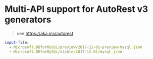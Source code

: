 # Multi-API support for AutoRest v3 generators

> see https://aka.ms/autorest

``` yaml $(enable-multi-api)
input-file:
  - Microsoft.DBforMySQL/preview/2017-12-01-preview/mysql.json
  - Microsoft.DBforMySQL/stable/2017-12-01/mysql.json
```
